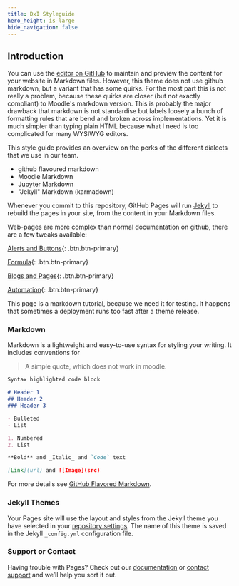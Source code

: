 ```yaml
---
title: DxI Styleguide
hero_height: is-large
hide_navigation: false
---
```


## Introduction

You can use the [editor on GitHub](https://github.com/dxiai/tmppages.github.io/edit/gh-pages/index.md) to maintain and preview the content for your website in Markdown files. However, this theme does not use github markdown, but a variant that has some quirks. For the most part this is not really a problem, because these quirks are closer (but not exactly compliant) to Moodle's markdown version. This is probably the major drawback that markdown is not standardise but labels loosely a bunch of formatting rules that are bend and broken across implementations. Yet it is much simpler than typing plain HTML because what I need is too complicated for many WYSIWYG editors.

This style guide provides an overview on the perks of the different dialects that we use in our team.

- github flavoured markdown
- Moodle Markdown 
- Jupyter Markdown 
- "Jekyll" Markdown (karmadown)

Whenever you commit to this repository, GitHub Pages will run [Jekyll](https://jekyllrb.com/) to rebuild the pages in your site, from the content in your Markdown files.

Web-pages are more complex than normal documentation on github, there are a few tweaks available: 

[Alerts and Buttons](alerts.md){: .btn.btn-primary}

[Formula](mathjax.md){: .btn.btn-primary}

[Blogs and Pages](blogs.md){: .btn.btn-primary}

[Automation](automation.md){: .btn.btn-primary}

This page is a markdown tutorial, because we need it for testing. It happens that sometimes a deployment runs too fast after a theme release.

### Markdown

Markdown is a lightweight and easy-to-use syntax for styling your writing. It includes conventions for

> A simple quote, which does not work in moodle. 


```markdown
Syntax highlighted code block

# Header 1
## Header 2
### Header 3

- Bulleted
- List

1. Numbered
2. List

**Bold** and _Italic_ and `Code` text

[Link](url) and ![Image](src)
```

For more details see [GitHub Flavored Markdown](https://guides.github.com/features/mastering-markdown/).

### Jekyll Themes

Your Pages site will use the layout and styles from the Jekyll theme you have selected in your [repository settings](https://github.com/dxiai/tmppages.github.io/settings). The name of this theme is saved in the Jekyll `_config.yml` configuration file.

### Support or Contact

Having trouble with Pages? Check out our [documentation](https://docs.github.com/categories/github-pages-basics/) or [contact support](https://github.com/contact) and we’ll help you sort it out.
